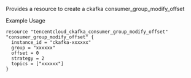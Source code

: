 Provides a resource to create a ckafka consumer_group_modify_offset

Example Usage

```hcl
resource "tencentcloud_ckafka_consumer_group_modify_offset" "consumer_group_modify_offset" {
  instance_id = "ckafka-xxxxxx"
  group = "xxxxxx"
  offset = 0
  strategy = 2
  topics = ["xxxxxx"]
}
```